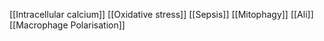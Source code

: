 [[Intracellular calcium]]
[[Oxidative stress]]
[[Sepsis]]
[[Mitophagy]]
[[Ali]]
[[Macrophage Polarisation]]
